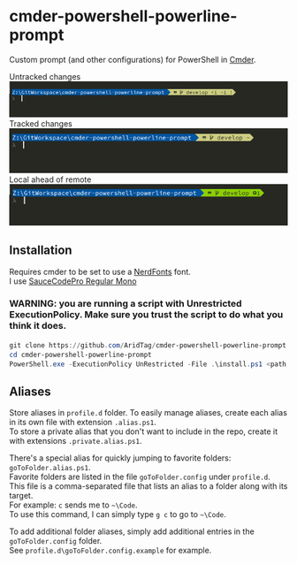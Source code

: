 # cmder-powershell-powerline-prompt

Custom prompt (and other configurations) for PowerShell in [Cmder](http://cmder.net/).  

Untracked changes  
![Untracked Changes](images/untracked-changes.png)  
Tracked changes  
![Tracked changes](images/tracked-changes.png)  
Local ahead of remote  
![Local ahead of remote](images/local-ahead-of-remote.png)

## Installation

Requires cmder to be set to use a [NerdFonts](https://github.com/ryanoasis/nerd-fonts) font.  
I use [SauceCodePro Regular Mono](https://github.com/ryanoasis/nerd-fonts/tree/master/patched-fonts/SourceCodePro/Regular)  

### WARNING: you are running a script with Unrestricted ExecutionPolicy. Make sure you trust the script to do what you think it does.

```powershell
git clone https://github.com/AridTag/cmder-powershell-powerline-prompt.git
cd cmder-powershell-powerline-prompt
PowerShell.exe -ExecutionPolicy UnRestricted -File .\install.ps1 <path to cmder installation>
```

## Aliases
Store aliases in `profile.d` folder. To easily manage aliases, create each alias in its own file with extension `.alias.ps1`.  
To store a private alias that you don't want to include in the repo, create it with extensions `.private.alias.ps1`.  

There's a special alias for quickly jumping to favorite folders: `goToFolder.alias.ps1`.  
Favorite folders are listed in the file `goToFolder.config` under `profile.d`.  
This file is a comma-separated file that lists an alias to a folder along with its target.  
For example: `c` sends me to `~\Code`.  
To use this command, I can simply type `g c` to go to `~\Code`.  

To add additional folder aliases, simply add additional entries in the `goToFolder.config` folder.  
See `profile.d\goToFolder.config.example` for example.  
